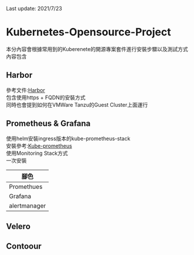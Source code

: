 Last update: 2021/7/23
# Kubernetes-Opensource-Project  


本分內容會根據常用到的Kuberenete的開源專案套件進行安裝步驟以及測試方式  
內容包含  

## Harbor  
參考文件:[Harbor](https://goharbor.io/docs/2.3.0/ "link")  
包含使用https + FQDN的安裝方式  
同時也會提到如何在VMWare Tanzu的Guest Cluster上面運行  


## Prometheus  & Grafana  
使用helm安裝ingress版本的kube-prometheus-stack  
安裝參考:[Kube-prometheus](https://github.com/prometheus-community/helm-charts/tree/main/charts/kube-prometheus-stack "link")  
使用Monitoring Stack方式  
一次安裝
 

 | 腳色 |
|-------|
| Promethues |
| Grafana    |  
| alertmanager    |


## Velero  

## Contoour
